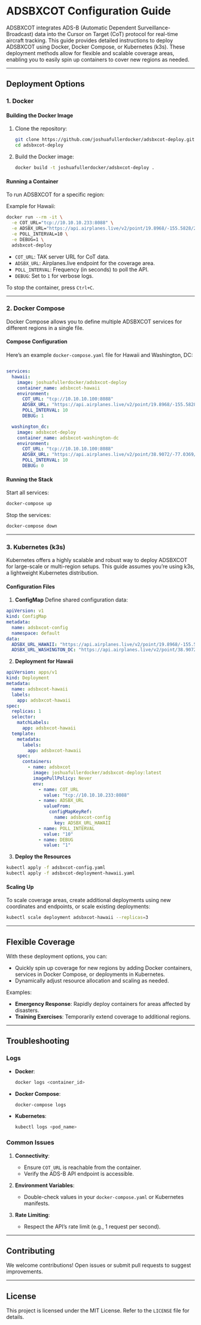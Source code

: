 # ADSBXCOT Configuration Guide

ADSBXCOT integrates ADS-B (Automatic Dependent Surveillance-Broadcast) data into the Cursor on Target (CoT) protocol for real-time aircraft tracking. This guide provides detailed instructions to deploy ADSBXCOT using Docker, Docker Compose, or Kubernetes (k3s). These deployment methods allow for flexible and scalable coverage areas, enabling you to easily spin up containers to cover new regions as needed.

---

## Deployment Options

### **1. Docker**

#### **Building the Docker Image**

1. Clone the repository:

   ```bash
   git clone https://github.com/joshuafullerdocker/adsbxcot-deploy.git
   cd adsbxcot-deploy
   ```

2. Build the Docker image:

   ```bash
   docker build -t joshuafullerdocker/adsbxcot-deploy .
   ```

#### **Running a Container**

To run ADSBXCOT for a specific region:

Example for Hawaii:

```bash
docker run --rm -it \
  -e COT_URL="tcp://10.10.10.233:8088" \
  -e ADSBX_URL="https://api.airplanes.live/v2/point/19.8968/-155.5828/250" \
  -e POLL_INTERVAL=10 \
  -e DEBUG=1 \
  adsbxcot-deploy
```

- `COT_URL`: TAK server URL for CoT data.
- `ADSBX_URL`: Airplanes.live endpoint for the coverage area.
- `POLL_INTERVAL`: Frequency (in seconds) to poll the API.
- `DEBUG`: Set to `1` for verbose logs.

To stop the container, press `Ctrl+C`.

---

### **2. Docker Compose**

Docker Compose allows you to define multiple ADSBXCOT services for different regions in a single file.

#### **Compose Configuration**

Here’s an example `docker-compose.yaml` file for Hawaii and Washington, DC:

```yaml

services:
  hawaii:
    image: joshuafullerdocker/adsbxcot-deploy
    container_name: adsbxcot-hawaii
    environment:
      COT_URL: "tcp://10.10.10.100:8088"
      ADSBX_URL: "https://api.airplanes.live/v2/point/19.8968/-155.5828/250"
      POLL_INTERVAL: 10
      DEBUG: 1

  washington_dc:
    image: adsbxcot-deploy
    container_name: adsbxcot-washington-dc
    environment:
      COT_URL: "tcp://10.10.10.100:8088"
      ADSBX_URL: "https://api.airplanes.live/v2/point/38.9072/-77.0369/50"
      POLL_INTERVAL: 10
      DEBUG: 0
```

#### **Running the Stack**

Start all services:

```bash
docker-compose up
```

Stop the services:

```bash
docker-compose down
```

---

### **3. Kubernetes (k3s)**

Kubernetes offers a highly scalable and robust way to deploy ADSBXCOT for large-scale or multi-region setups. This guide assumes you’re using k3s, a lightweight Kubernetes distribution.

#### **Configuration Files**

1. **ConfigMap**
   Define shared configuration data:

```yaml
apiVersion: v1
kind: ConfigMap
metadata:
  name: adsbxcot-config
  namespace: default
data:
  ADSBX_URL_HAWAII: "https://api.airplanes.live/v2/point/19.8968/-155.5828/250"
  ADSBX_URL_WASHINGTON_DC: "https://api.airplanes.live/v2/point/38.9072/-77.0369/50"
```

2. **Deployment for Hawaii**

```yaml
apiVersion: apps/v1
kind: Deployment
metadata:
  name: adsbxcot-hawaii
  labels:
    app: adsbxcot-hawaii
spec:
  replicas: 1
  selector:
    matchLabels:
      app: adsbxcot-hawaii
  template:
    metadata:
      labels:
        app: adsbxcot-hawaii
    spec:
      containers:
        - name: adsbxcot
          image: joshuafullerdocker/adsbxcot-deploy:latest
          imagePullPolicy: Never
          env:
            - name: COT_URL
              value: "tcp://10.10.10.233:8088"
            - name: ADSBX_URL
              valueFrom:
                configMapKeyRef:
                  name: adsbxcot-config
                  key: ADSBX_URL_HAWAII
            - name: POLL_INTERVAL
              value: "10"
            - name: DEBUG
              value: "1"
```

3. **Deploy the Resources**

```bash
kubectl apply -f adsbxcot-config.yaml
kubectl apply -f adsbxcot-deployment-hawaii.yaml
```

#### **Scaling Up**

To scale coverage areas, create additional deployments using new coordinates and endpoints, or scale existing deployments:

```bash
kubectl scale deployment adsbxcot-hawaii --replicas=3
```

---

## Flexible Coverage

With these deployment options, you can:

- Quickly spin up coverage for new regions by adding Docker containers, services in Docker Compose, or deployments in Kubernetes.
- Dynamically adjust resource allocation and scaling as needed.

Examples:

- **Emergency Response**: Rapidly deploy containers for areas affected by disasters.
- **Training Exercises**: Temporarily extend coverage to additional regions.

---

## Troubleshooting

### Logs

- **Docker**:
  ```bash
  docker logs <container_id>
  ```
- **Docker Compose**:
  ```bash
  docker-compose logs
  ```
- **Kubernetes**:
  ```bash
  kubectl logs <pod_name>
  ```

### Common Issues

1. **Connectivity**:

   - Ensure `COT_URL` is reachable from the container.
   - Verify the ADS-B API endpoint is accessible.

2. **Environment Variables**:

   - Double-check values in your `docker-compose.yaml` or Kubernetes manifests.

3. **Rate Limiting**:

   - Respect the API’s rate limit (e.g., 1 request per second).

---

## Contributing

We welcome contributions! Open issues or submit pull requests to suggest improvements.

---

## License

This project is licensed under the MIT License. Refer to the `LICENSE` file for details.


